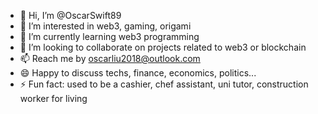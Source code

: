 - 👋 Hi, I’m @OscarSwift89
- 👀 I’m interested in web3, gaming, origami
- 🌱 I’m currently learning web3 programming
- 💞️ I’m looking to collaborate on projects related to web3 or blockchain
- 📫 Reach me by oscarliu2018@outlook.com
- 😄 Happy to discuss techs, finance, economics, politics...
- ⚡ Fun fact: used to be a cashier, chef assistant, uni tutor, construction worker for living

<!---
OscarSwift89/OscarSwift89 is a ✨ special ✨ repository because its `README.md` (this file) appears on your GitHub profile.
You can click the Preview link to take a look at your changes.
--->
